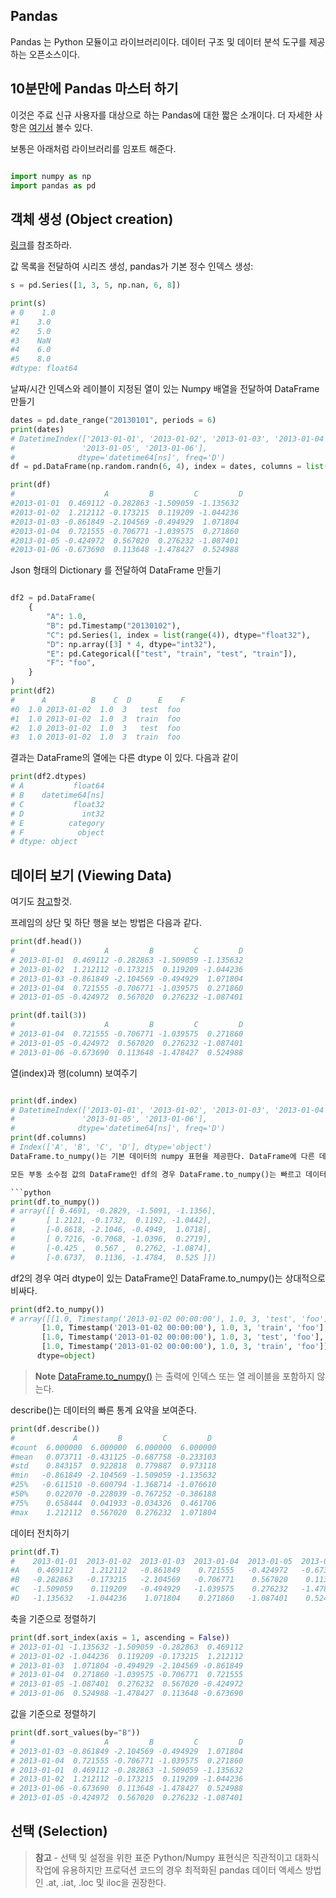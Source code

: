 ## <strong>Pandas </strong>
Pandas 는 Python 모듈이고 라이브러리이다. 데이터 구조 및 데이터 분석 도구를 제공하는 오픈소스이다. 

## <strong> 10분만에 Pandas 마스터 하기</strong>
이것은 주료 신규 사용자를 대상으로 하는 Pandas에 대한 짧은 소개이다.
더 자세한 사항은 [여기서](https://pandas.pydata.org/docs/user_guide/cookbook.html#cookbook) 볼수 있다.

보통은 아래처럼 라이브러리를 임포트 해준다. 
```python 

import numpy as np 
import pandas as pd 

```

## <strong> 객체 생성 (Object creation) </strong>

[링크](https://pandas.pydata.org/docs/user_guide/dsintro.html#dsintro)를 참조하라. 

값 목록을 전달하여 시리즈 생성, pandas가 기본 정수 인덱스 생성: 
```python
s = pd.Series([1, 3, 5, np.nan, 6, 8])

print(s) 
# 0    1.0
#1    3.0
#2    5.0
#3    NaN
#4    6.0
#5    8.0
#dtype: float64
```

날짜/시간 인덱스와 레이블이 지정된 열이 있는 Numpy 배열을 전달하여 DataFrame 만들기 
```python
dates = pd.date_range("20130101", periods = 6)
print(dates)
# DatetimeIndex(['2013-01-01', '2013-01-02', '2013-01-03', '2013-01-04',
#               '2013-01-05', '2013-01-06'],
#              dtype='datetime64[ns]', freq='D')
df = pd.DataFrame(np.random.randn(6, 4), index = dates, columns = list("ABCD"))

print(df)
#                    A         B         C         D
#2013-01-01  0.469112 -0.282863 -1.509059 -1.135632
#2013-01-02  1.212112 -0.173215  0.119209 -1.044236
#2013-01-03 -0.861849 -2.104569 -0.494929  1.071804
#2013-01-04  0.721555 -0.706771 -1.039575  0.271860
#2013-01-05 -0.424972  0.567020  0.276232 -1.087401
#2013-01-06 -0.673690  0.113648 -1.478427  0.524988
```

Json 형태의 Dictionary 를 전달하여 DataFrame 만들기 
```python

df2 = pd.DataFrame(
    {
        "A": 1.0,
        "B": pd.Timestamp("20130102"),
        "C": pd.Series(1, index = list(range(4)), dtype="float32"),
        "D": np.array([3] * 4, dtype="int32"),
        "E": pd.Categorical(["test", "train", "test", "train"]),
        "F": "foo",
    }
)
print(df2)
#      A          B    C  D      E    F
#0  1.0 2013-01-02  1.0  3   test  foo
#1  1.0 2013-01-02  1.0  3  train  foo
#2  1.0 2013-01-02  1.0  3   test  foo
#3  1.0 2013-01-02  1.0  3  train  foo
```
결과는 DataFrame의 열에는 다른 dtype 이 있다. 다음과 같이 

```python
print(df2.dtypes)
# A           float64
# B    datetime64[ns]
# C           float32
# D             int32
# E          category
# F            object
# dtype: object
```
## <strong> 데이터 보기 (Viewing Data) </strong>
여기도 [참고](https://pandas.pydata.org/docs/user_guide/basics.html#basics)할것.

프레임의 상단 및 하단 행을 보는 방법은 다음과 같다. 

```python
print(df.head())
#                    A         B         C         D
# 2013-01-01  0.469112 -0.282863 -1.509059 -1.135632
# 2013-01-02  1.212112 -0.173215  0.119209 -1.044236
# 2013-01-03 -0.861849 -2.104569 -0.494929  1.071804
# 2013-01-04  0.721555 -0.706771 -1.039575  0.271860
# 2013-01-05 -0.424972  0.567020  0.276232 -1.087401

print(df.tail(3))
#                    A         B         C         D
# 2013-01-04  0.721555 -0.706771 -1.039575  0.271860
# 2013-01-05 -0.424972  0.567020  0.276232 -1.087401
# 2013-01-06 -0.673690  0.113648 -1.478427  0.524988

```
열(index)과 행(column) 보여주기 
```python

print(df.index)
# DatetimeIndex(['2013-01-01', '2013-01-02', '2013-01-03', '2013-01-04',
#               '2013-01-05', '2013-01-06'],
#              dtype='datetime64[ns]', freq='D')
print(df.columns)
# Index(['A', 'B', 'C', 'D'], dtype='object')
DataFrame.to_numpy()는 기본 데이터의 numpy 표현을 제공한다. DataFrame에 다른 데이터 유형이 있는 열이 있는 경우 이는 비용이 많이 드는 작업이 될수 있다. 이는 pandas와 numpy 간의 근보ㅗㄴ적인 차이점으로 귀결된다. numpy 배열에는 전체 배열에 대해 하나의 dtype이 있는 반면 pandas DataFrame에는 열당 하나의 dtype이 있습니다. DataFrame.to_numpy()를 호출하면 pandas는 DataFrame의 모든 dtype을 보유할 수 있는 numpy dtype을 찾습니다. 이것은 결국 모든 값을 파이썬 객체로 캐스팅해야 하는 객체가 될수 있다. 

모든 부동 소수점 값의 DataFrame인 df의 경우 DataFrame.to_numpy()는 빠르고 데이터 복사가 필요하지 않는다. 

```python
print(df.to_numpy())
# array([[ 0.4691, -0.2829, -1.5091, -1.1356],
#       [ 1.2121, -0.1732,  0.1192, -1.0442],
#       [-0.8618, -2.1046, -0.4949,  1.0718],
#       [ 0.7216, -0.7068, -1.0396,  0.2719],
#       [-0.425 ,  0.567 ,  0.2762, -1.0874],
#       [-0.6737,  0.1136, -1.4784,  0.525 ]])
```
df2의 경우 여러 dtype이 있는 DataFrame인 DataFrame.to_numpy()는 상대적으로 비싸다. 

```python 
print(df2.to_numpy())
# array([[1.0, Timestamp('2013-01-02 00:00:00'), 1.0, 3, 'test', 'foo'],
       [1.0, Timestamp('2013-01-02 00:00:00'), 1.0, 3, 'train', 'foo'],
       [1.0, Timestamp('2013-01-02 00:00:00'), 1.0, 3, 'test', 'foo'],
       [1.0, Timestamp('2013-01-02 00:00:00'), 1.0, 3, 'train', 'foo']],
      dtype=object)
```
> <strong> Note</strong>
> [DataFrame.to_numpy()](https://pandas.pydata.org/docs/reference/api/pandas.DataFrame.to_numpy.html#pandas.DataFrame.to_numpy) 는 출력에 인덱스 또는 열 레이블을 포함하지 않는다. 

describe()는 데이터의 빠른 통계 요약을 보여준다. 
```python 
print(df.describe())
#             A         B         C         D
#count  6.000000  6.000000  6.000000  6.000000
#mean   0.073711 -0.431125 -0.687758 -0.233103
#std    0.843157  0.922818  0.779887  0.973118
#min   -0.861849 -2.104569 -1.509059 -1.135632
#25%   -0.611510 -0.600794 -1.368714 -1.076610
#50%    0.022070 -0.228039 -0.767252 -0.386188
#75%    0.658444  0.041933 -0.034326  0.461706
#max    1.212112  0.567020  0.276232  1.071804
```

데이터 전치하기 
```python 
print(df.T)
#    2013-01-01  2013-01-02  2013-01-03  2013-01-04  2013-01-05  2013-01-06
#A    0.469112    1.212112   -0.861849    0.721555   -0.424972   -0.673690
#B   -0.282863   -0.173215   -2.104569   -0.706771    0.567020    0.113648
#C   -1.509059    0.119209   -0.494929   -1.039575    0.276232   -1.478427
#D   -1.135632   -1.044236    1.071804    0.271860   -1.087401    0.524988
```

축을 기준으로 정렬하기 
```python
print(df.sort_index(axis = 1, ascending = False))
# 2013-01-01 -1.135632 -1.509059 -0.282863  0.469112
# 2013-01-02 -1.044236  0.119209 -0.173215  1.212112
# 2013-01-03  1.071804 -0.494929 -2.104569 -0.861849
# 2013-01-04  0.271860 -1.039575 -0.706771  0.721555
# 2013-01-05 -1.087401  0.276232  0.567020 -0.424972
# 2013-01-06  0.524988 -1.478427  0.113648 -0.673690
```

값을 기준으로 정렬하기 
```python
print(df.sort_values(by="B"))
#                    A         B         C         D
# 2013-01-03 -0.861849 -2.104569 -0.494929  1.071804
# 2013-01-04  0.721555 -0.706771 -1.039575  0.271860
# 2013-01-01  0.469112 -0.282863 -1.509059 -1.135632
# 2013-01-02  1.212112 -0.173215  0.119209 -1.044236
# 2013-01-06 -0.673690  0.113648 -1.478427  0.524988
# 2013-01-05 -0.424972  0.567020  0.276232 -1.087401
```

## <strong>선택 (Selection) </strong>
> **참고**
    - 선택 및 설정을 위한 표준 Python/Numpy 표현식은 직관적이고 대화식 작업에 유용하지만 프로덕션 코드의 경우 최적화된 pandas 데이터 액세스 방법인 .at, .iat, .loc 및 iloc을 권장한다. 





